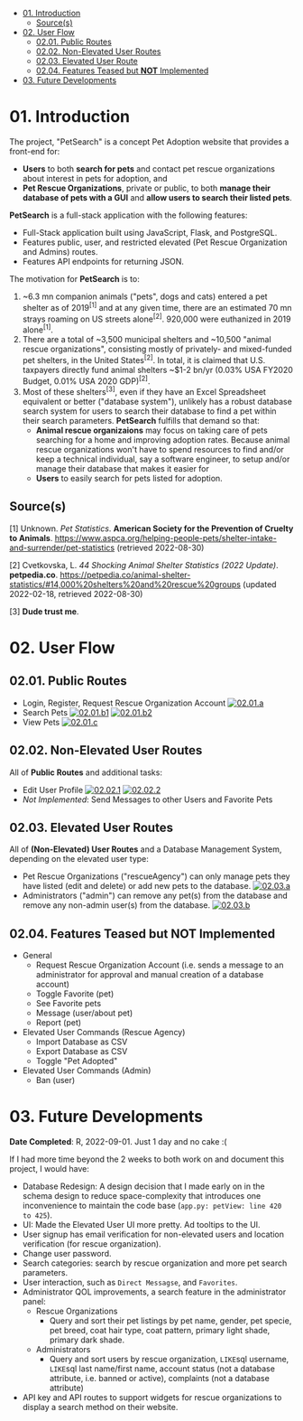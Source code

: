 - [01. Introduction](#01-introduction)
  - [Source(s)](#sources)
- [02. User Flow](#02-user-flow)
  * [02.01. Public Routes](#0201-public-routes)
  * [02.02. Non-Elevated User Routes](#0202-non-elevated-user-routes)
  * [02.03. Elevated User Route](#0203-elevated-user-routes)
  * [02.04. Features Teased but **NOT** Implemented](#0204-features-teased-but-not-implemented)
- [03. Future Developments](#03-future-developments)


# 01. Introduction
The project, "PetSearch" is a concept Pet Adoption website that provides a front-end for:
- **Users** to both **search for pets** and contact pet rescue organizations about interest in pets for adoption, and
- **Pet Rescue Organizations**, private or public, to both **manage their database of pets with a GUI** and **allow users to search their listed pets**.

**PetSearch** is a full-stack application with the following features:
- Full-Stack application built using JavaScript, Flask, and PostgreSQL.
- Features public, user, and restricted elevated (Pet Rescue Organization and Admins) routes.
- Features API endpoints for returning JSON.

The motivation for **PetSearch** is to:
1) ~6.3 mn companion animals ("pets", dogs and cats) entered a pet shelter as of 2019<sup>[1]</sup> and at any given time, there are an estimated 70 mn strays roaming on US streets alone<sup>[2]</sup>. 920,000 were euthanized in 2019 alone<sup>[1]</sup>.
2) There are a total of ~3,500 municipal shelters and ~10,500 "animal rescue organizations", consisting mostly of privately- and mixed-funded pet shelters, in the United States<sup>[2]</sup>. In total, it is claimed that U.S. taxpayers directly fund animal shelters ~$1-2 bn/yr (0.03% USA FY2020 Budget, 0.01% USA 2020 GDP)<sup>[2]</sup>.
3) Most of these shelters<sup>[3]</sup>, even if they have an Excel Spreadsheet equivalent or better ("database system"), unlikely has a robust database search system for users to search their database to find a pet within their search parameters. **PetSearch** fulfills that demand so that:
    - **Animal rescue organizaions** may focus on taking care of pets searching for a home and improving adoption rates. Because animal rescue organizations won't have to spend resources to find and/or keep a technical individual, say a software engineer, to setup and/or manage their database that makes it easier for
    - **Users** to easily search for pets listed for adoption.

## Source(s)
[1] Unknown. *Pet Statistics*. **American Society for the Prevention of Cruelty to Animals**. https://www.aspca.org/helping-people-pets/shelter-intake-and-surrender/pet-statistics (retrieved 2022-08-30)

[2] Cvetkovska, L. *44 Shocking Animal Shelter Statistics (2022 Update)*. **petpedia.co**. https://petpedia.co/animal-shelter-statistics/#14,000%20shelters%20and%20rescue%20groups (updated 2022-02-18, retrieved 2022-08-30)

[3] **Dude trust me**.

# 02. User Flow
## 02.01. Public Routes
- Login, Register, Request Rescue Organization Account
[![02.01.a](https://github.com/YiJohnZhang/sb_Capstone_Project_01/blob/main/README_assets/02.01.a_2022-09-01_21-42-42.png)](https://user-images.githubusercontent.com/8562595/188060462-99c591f3-ffa6-44d3-8b94-a3bb367493e6.mp4)
- Search Pets
[![02.01.b1](https://github.com/YiJohnZhang/sb_Capstone_Project_01/blob/main/README_assets/02.01.b1_2022-09-01_21-43-54.png)](https://user-images.githubusercontent.com/8562595/188060457-eabb5a87-5ba4-41c2-9b2c-0246960ec150.mp4)
[![02.01.b2](https://github.com/YiJohnZhang/sb_Capstone_Project_01/blob/main/README_assets/02.01.b2_2022-09-01_21-44-27.png)](https://user-images.githubusercontent.com/8562595/188060441-49997a46-1ac0-4420-9bc0-5fbd990b5eba.mp4)
- View Pets
[![02.01.c](https://github.com/YiJohnZhang/sb_Capstone_Project_01/blob/main/README_assets/02.01.c_2022-09-01_21-45-01.png)](https://user-images.githubusercontent.com/8562595/188060437-2a50f7c2-3f9c-49ec-ad68-828747a0cda2.mp4)

## 02.02. Non-Elevated User Routes
All of **Public Routes** and additional tasks:
- Edit User Profile
[![02.02.1](https://github.com/YiJohnZhang/sb_Capstone_Project_01/blob/main/README_assets/02.02.1_2022-09-01_21-45-24.png)](https://user-images.githubusercontent.com/8562595/188060328-7eec77a1-0230-4446-96a2-d31770fb3ecf.mp4)
[![02.02.2](**IMAGELINK**)]()
- *Not Implemented*: Send Messages to other Users and Favorite Pets

## 02.03. Elevated User Routes
All of **(Non-Elevated) User Routes** and a Database Management System, depending on the elevated user type:
- Pet Rescue Organizations ("rescueAgency") can only manage pets they have listed (edit and delete) or add new pets to the database.
[![02.03.a](https://github.com/YiJohnZhang/sb_Capstone_Project_01/blob/main/README_assets/02.03.a_2022-09-01_21-45-56.png)](https://user-images.githubusercontent.com/8562595/188060167-b8e3c137-00e1-46a2-9f96-a27963994d14.mp4)
- Administrators ("admin") can remove any pet(s) from the database and remove any non-admin user(s) from the database.
[![02.03.b](https://github.com/YiJohnZhang/sb_Capstone_Project_01/blob/main/README_assets/02.03.b_2022-09-01_21-29-22.png)](https://user-images.githubusercontent.com/8562595/188058719-9470f865-cfaa-4653-932b-152dde950e60.mp4)


## 02.04. Features Teased but **NOT** Implemented
- General
    - Request Rescue Organization Account (i.e. sends a message to an administrator for approval and manual creation of a database account)
	- Toggle Favorite (pet)
	- See Favorite pets
	- Message (user/about pet)
	- Report (pet)
- Elevated User Commands (Rescue Agency)
	- Import Database as CSV
	- Export Database as CSV
	- Toggle "Pet Adopted"
- Elevated User Commands (Admin)
	- Ban (user)

# 03. Future Developments
**Date Completed**: R, 2022-09-01. Just 1 day and no cake :(

If I had more time beyond the 2 weeks to both work on and document this project, I would have:
- Database Redesign: A design decision that I made early on in the schema design to reduce space-complexity that introduces one inconvenience to maintain the code base (`app.py: petView: line 420 to 425`).
- UI: Made the Elevated User UI more pretty. Ad tooltips to the UI.
- User signup has email verification for non-elevated users and location verification (for rescue organization).
- Change user password.
- Search categories: search by rescue organization and more pet search parameters.
- User interaction, such as `Direct Messagse`, and `Favorites`.
- Administrator QOL improvements, a search feature in the administrator panel:
    - Rescue Organizations
	    - Query and sort their pet listings by pet name, gender, pet specie, pet breed, coat hair type, coat pattern, primary light shade, primary dark shade.
    - Administrators
	    - Query and sort users by rescue organization, `LIKE`sql username, `LIKE`sql last name/first name, account status (not a database attribute, i.e. banned or active), complaints (not a database attribute)
- API key and API routes to support widgets for rescue organizations to display a search method on their website.
